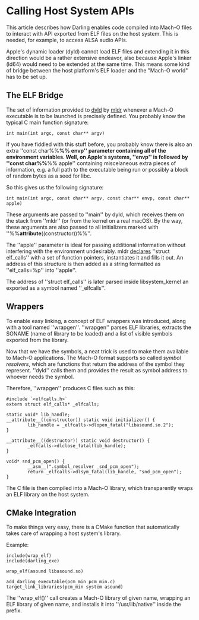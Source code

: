 # Calling Host System APIs

This article describes how Darling enables code compiled into Mach-O files to interact with API exported from ELF files on the host system. This is needed, for example, to access ALSA audio APIs.

Apple's dynamic loader (dyld) cannot load ELF files and extending it in this direction would be a rather extensive endeavor, also because Apple's linker (ld64) would need to be extended at the same time. This means some kind of bridge between the host platform's ELF loader and the "Mach-O world" has to be set up.

## The ELF Bridge

The set of information provided to [dyld](documentation/loader#dyld) by [mldr](documentation/loader#mldr) whenever a Mach-O executable is to be launched is precisely defined. You probably know the typical C main function signature:

	
	int main(int argc, const char** argv)


If you have fiddled with this stuff before, you probably know there is also an extra ''const char%%**%% envp'' parameter containing all of the environment variables. Well, on Apple's systems, ''envp'' is followed by ''const char%%**%% apple'' containing miscelaneous extra pieces of information, e.g. a full path to the executable being run or possibly a block of random bytes as a seed for libc.

So this gives us the following signature:

	
	int main(int argc, const char** argv, const char** envp, const char** apple)


These arguments are passed to ''main'' by dyld, which receives them on the stack from ''mldr'' (or from the kernel on a real macOS). By the way, these arguments are also passed to all initializers marked with ''%%__attribute__((constructor))%%''.

The ''apple'' parameter is ideal for passing additional information without interfering with the environment undesirably. mldr [declares](https///github.com/darlinghq/darling/blob/master/src/startup/elfcalls.h) ''struct elf_calls'' with a set of function pointers, instantiates it and fills it out. An address of this structure is then added as a string formatted as ''elf_calls=%p'' into ''apple''.

The address of ''struct elf_calls'' is later parsed inside libsystem_kernel an exported as a symbol named ''_elfcalls''.

## Wrappers

To enable easy linking, a concept of ELF wrappers was introduced, along with a tool named ''wrapgen''. ''wrapgen'' parses ELF libraries, extracts the SONAME (name of library to be loaded) and a list of visible symbols exported from the library.

Now that we have the symbols, a neat trick is used to make them available to Mach-O applications. The Mach-O format supports so called *symbol resolvers*, which are functions that return the address of the symbol they represent. ''dyld'' calls them and provides the result as symbol address to whoever needs the symbol.

Therefore, ''wrapgen'' produces C files such as this:

	
	#include `<elfcalls.h>`
	extern struct elf_calls* _elfcalls;
	
	static void* lib_handle;
	__attribute__((constructor)) static void initializer() {
	        lib_handle = _elfcalls->dlopen_fatal("libasound.so.2");
	}
	
	__attribute__((destructor)) static void destructor() {
	        _elfcalls->dlclose_fatal(lib_handle);
	}
	
	void* snd_pcm_open() {
	        __asm__(".symbol_resolver _snd_pcm_open");
	        return _elfcalls->dlsym_fatal(lib_handle, "snd_pcm_open");
	}


The C file is then compiled into a Mach-O library, which transparently wraps an ELF library on the host system.

## CMake Integration

To make things very easy, there is a CMake function that automatically takes care of wrapping a host system's library.

Example:

	
	include(wrap_elf)
	include(darling_exe)
	
	wrap_elf(asound libasound.so)
	
	add_darling_executable(pcm_min pcm_min.c)
	target_link_libraries(pcm_min system asound)


The ''wrap_elf()'' call creates a Mach-O library of given name, wrapping an ELF library of given name, and installs it into ''/usr/lib/native'' inside the prefix.
